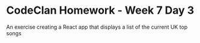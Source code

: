 # CodeClan Homework - Week 7 Day 3

An exercise creating a React app that displays a list of the current UK top songs
